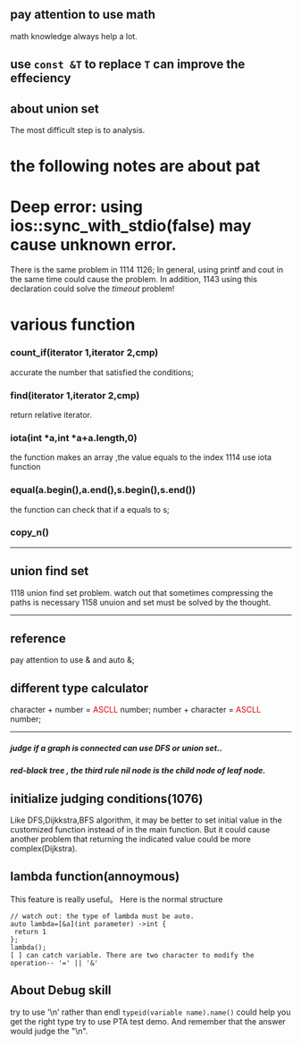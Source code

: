 ## pay attention  to use math
math knowledge always help a lot.
## use ```const &T``` to replace ``` T ``` can improve the effeciency

## about union set
The most difficult step is to analysis.

# the following notes are about pat
# Deep error: using ios::sync_with_stdio(false) may cause unknown error.
There is the same problem in 1114 1126;
In general, using printf and cout in the same time could cause the problem.
In addition, 1143 using this declaration could solve the <em>timeout</em> problem!

# various function
### count_if(iterator 1,iterator 2,cmp) 
accurate the number that satisfied the conditions;
### find(iterator 1,iterator 2,cmp) 
return relative iterator.
### iota(int *a,int *a+a.length,0) 
the function makes an array ,the value equals to the index
1114 use iota function 
### equal(a.begin(),a.end(),s.begin(),s.end())
the function can check that if a equals to s;

### copy_n()
***

## union find set
1118 union find set problem. watch out that sometimes compressing the paths is necessary
1158 unuion and set must be solved by the thought.
***

## reference
pay attention to use & and auto &;

## different type calculator
character + number = <font color="#dd0000">ASCLL</font> number;
number + character = <font color="#dd0000">ASCLL</font> number;
  
***
##### judge if a graph is connected can use DFS or union set..

##### red-black tree , the third rule nil node is the child node of leaf node.

## initialize judging conditions(1076)
Like DFS,Dijkkstra,BFS algorithm, it may be better to set initial value in the customized function instead of in the main function.
But it could cause another problem that returning the indicated value could be more complex(Dijkstra).

## lambda function(annoymous)
This feature is really useful。
Here is the normal structure
```
// watch out: the type of lambda must be auto.
auto lambda=[&a](int parameter) ->int {
 return 1
};
lambda();
[ ] can catch variable. There are two character to modify the operation-- '=' || '&'
```
## About Debug skill
try to use '\n' rather than endl
``` typeid(variable name).name() ``` could help you get the right type
try to use PTA test demo. And remember that the answer would judge the "\n".
